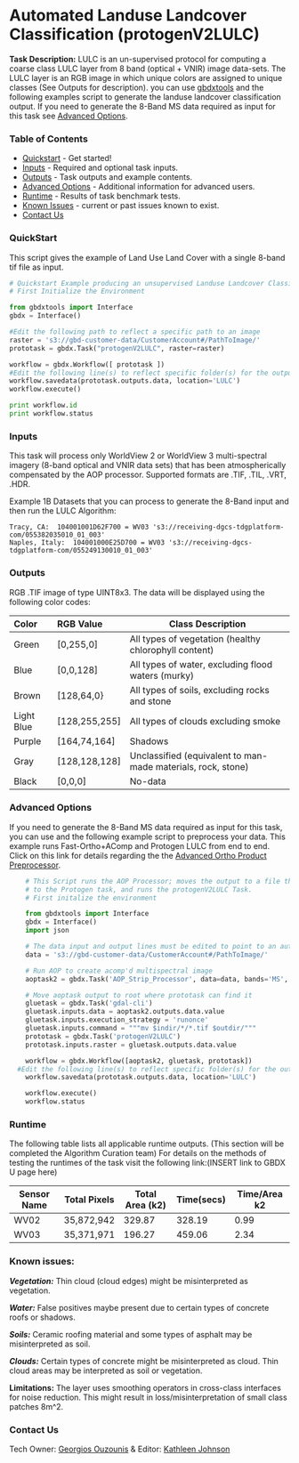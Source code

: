 # Automated Landuse Landcover Classification (protogenV2LULC)



**Task Description:**		LULC is an un-supervised protocol for computing a coarse class LULC layer from 8 band (optical + VNIR) image data-sets. The LULC layer is an RGB image in which unique colors are assigned to unique classes (See Outputs for description).   you can use [gbdxtools](http://gbdxtools.readthedocs.io/en/latest/user_guide.html) and the following examples script to generate the landuse landcover classification output. If you need to generate the 8-Band MS data required as input for this task see [Advanced Options](#advanced-options).



### Table of Contents
 * [Quickstart](#quickstart) - Get started!
 * [Inputs](#inputs) - Required and optional task inputs.
 * [Outputs](#outputs) - Task outputs and example contents.
 * [Advanced Options](#advanced-options) - Additional information for advanced users.
 * [Runtime](#runtime) - Results of task benchmark tests.
 * [Known Issues](#known-issues) - current or past issues known to exist.
 * [Contact Us](#contact-us)


### QuickStart
This script gives the example of Land Use Land Cover with a single 8-band tif file as input.

```python
# Quickstart Example producing an unsupervised Landuse Landcover Classification from a tif file.
# First Initialize the Environment

from gbdxtools import Interface
gbdx = Interface()

#Edit the following path to reflect a specific path to an image
raster = 's3://gbd-customer-data/CustomerAccount#/PathToImage/'
prototask = gbdx.Task("protogenV2LULC", raster=raster)

workflow = gbdx.Workflow([ prototask ])
#Edit the following line(s) to reflect specific folder(s) for the output file (example location provided)  
workflow.savedata(prototask.outputs.data, location='LULC')
workflow.execute()

print workflow.id
print workflow.status

```
### Inputs
This task will process only WorldView 2 or WorldView 3 multi-spectral imagery (8-band optical and VNIR data sets) that has been atmospherically compensated by the AOP processor. Supported formats are .TIF, .TIL, .VRT, .HDR.

Example 1B Datasets that you can process to generate the 8-Band input and then run the LULC Algorithm:

	Tracy, CA: 	104001001D62F700 = WV03 's3://receiving-dgcs-tdgplatform-com/055382035010_01_003'
	Naples, Italy: 	104001000E25D700 = WV03	's3://receiving-dgcs-tdgplatform-com/055249130010_01_003'

### Outputs

RGB .TIF image of type UINT8x3. The data will be displayed using the following color codes:

 Color |  RGB Value     |Class Description
:-------|:----------------|--------
  Green  | [0,255,0] |All types of vegetation (healthy chlorophyll content)
   Blue  | [0,0,128] | All types of water, excluding flood waters (murky)
  Brown | [128,64,0} | All types of soils, excluding rocks and stone
  Light Blue  | [128,255,255] | All types of clouds excluding smoke
  Purple  | [164,74,164] | Shadows
  Gray | [128,128,128]  |  Unclassified (equivalent to man-made  materials, rock, stone)    
  Black  | [0,0,0]   | No-data   


### Advanced Options
If you need to generate the 8-Band MS data required as input for this task, you can use  and the following example script to preprocess your data. This example runs Fast-Ortho+AComp and Protogen LULC from end to end.  Click on this link for details regarding the the [Advanced Ortho Product Preprocessor](https://github.com/TDG-Platform/docs/blob/master/AOP_Strip_Processor.md).

```python
	# This Script runs the AOP Processor; moves the output to a file that is accessible
	# to the Protogen task, and runs the protogenV2LULC Task.
	# First initalize the environment

	from gbdxtools import Interface
	gbdx = Interface()
	import json

	# The data input and output lines must be edited to point to an authorized customer S3 location
	data = 's3://gbd-customer-data/CustomerAccount#/PathToImage/'

	# Run AOP to create acomp'd multispectral image
	aoptask2 = gbdx.Task('AOP_Strip_Processor', data=data, bands='MS', enable_acomp=True, enable_pansharpen=False, enable_dra=False)     

	# Move aoptask output to root where prototask can find it
	gluetask = gbdx.Task('gdal-cli')                                 
	gluetask.inputs.data = aoptask2.outputs.data.value
	gluetask.inputs.execution_strategy = 'runonce'
	gluetask.inputs.command = """mv $indir/*/*.tif $outdir/"""
	prototask = gbdx.Task('protogenV2LULC')
	prototask.inputs.raster = gluetask.outputs.data.value

	workflow = gbdx.Workflow([aoptask2, gluetask, prototask])
  #Edit the following line(s) to reflect specific folder(s) for the output file (example location provided)
	workflow.savedata(prototask.outputs.data, location='LULC')

	workflow.execute()
	workflow.status

```
### Runtime

The following table lists all applicable runtime outputs. (This section will be completed the Algorithm Curation team)
For details on the methods of testing the runtimes of the task visit the following link:(INSERT link to GBDX U page here)

  Sensor Name  |  Total Pixels  |  Total Area (k2)  |  Time(secs)  |  Time/Area k2
--------|:----------:|-----------|----------------|--------------
WV02|35,872,942|329.87|328.19 |0.99|
WV03|35,371,971|196.27| 459.06|2.34 |

### Known issues:

***Vegetation:***  Thin cloud (cloud edges) might be misinterpreted as vegetation.

***Water:***  False positives maybe present due to certain types of concrete roofs or shadows.

***Soils:***  Ceramic roofing material and some types of asphalt may be misinterpreted as soil.

***Clouds:***  Certain types of concrete might be misinterpreted as cloud. Thin cloud areas may be interpreted as soil or vegetation.

**Limitations:**		The layer uses smoothing operators in cross-class interfaces for noise reduction. This might result in loss/misinterpretation of small class patches 8m^2.

### Contact Us
Tech Owner: [Georgios Ouzounis](#gouzouni@digitalglobe.com) & Editor:  [Kathleen Johnson](#kathleen.johnsons@digitalglobe.com)
